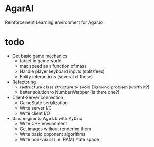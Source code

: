 # AgarAI

Reinforcement Learning environment for Agar.io

# todo
- Get basic game mechanics
  - target in game world
  - max speed as a function of mass
  - Handle player keyboard inputs (split/feed)
  - Entity interactions (several of these)
- Refactoring
  - restructure class structure to avoid Diamond problem (worth it?)
  - better solution to NumberWrapper (is there one?)
- Client-Server connection
  - GameState serialization
  - Write server I/O
  - Write client I/O
- Bind engine to AgarLE with PyBind
  - Write C++ environment
  - Get images without rendering them
  - Write basic opponent algorithms
  - Write non-visual (i.e. RAM) state space

